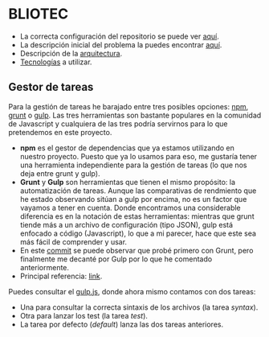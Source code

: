 # BLIOTEC

- La correcta configuración del repositorio se puede ver [aquí](./doc/git_config.md).
- La descripción inicial del problema la puedes encontrar [aquí](./doc/descripcion.md).
- Descripción de la [arquitectura](./doc/arquitectura.md).
- [Tecnologías](./doc/tecnologias) a utilizar.

## Gestor de tareas
Para la gestión de tareas he barajado entre tres posibles opciones: [npm](https://www.npmjs.com/), [grunt](https://gruntjs.com/) o [gulp](https://gulpjs.com/). Las tres herramientas son bastante populares en la comunidad de Javascript y cualquiera de las tres podría servirnos para lo que pretendemos en este proyecto.
- **npm** es el gestor de dependencias que ya estamos utilizando en nuestro proyecto. Puesto que ya lo usamos para eso, me gustaría tener una herramienta independiente para la gestión de tareas (lo que nos deja entre grunt y gulp).
- **Grunt** y **Gulp** son herramientas que tienen el mismo propósito: la automatización de tareas. Aunque las comparativas de rendmiento que he estado observando sitúan a gulp por encima, no es un factor que vayamos a tener en cuenta. Donde encontramos una considerable diferencia es en la notación de estas herramientas: mientras que grunt tiende más a un archivo de configuración (tipo JSON), gulp está enfocado a código (Javascript), lo que a mi parecer, hace que este sea más fácil de comprender y usar.
- En este [commit](https://github.com/fer227/BLIOTEC/commit/0ba59060db5ebb8ccf90408feaf209c75e502346) se puede observar que probé primero con Grunt, pero finalmente me decanté por Gulp por lo que he comentado anteriormente.
- Principal referencia: [link](https://www.keycdn.com/blog/gulp-vs-grunt).

Puedes consultar el [gulp.js](https://github.com/fer227/BLIOTEC/blob/main/gulpfile.js), donde ahora mismo contamos con dos tareas:
- Una para consultar la correcta sintaxis de los archivos (la tarea *syntax*).
- Otra para lanzar los test (la tarea *test*).
- La tarea por defecto (*default*) lanza las dos tareas anteriores.

